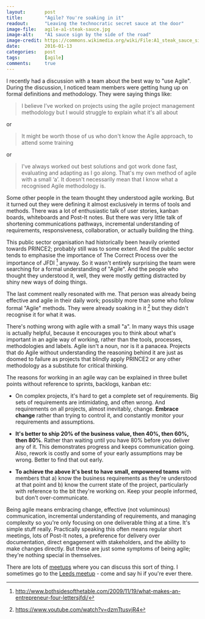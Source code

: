 ```yaml
---
layout:       post
title:        "Agile? You're soaking in it"
readout:      "Leaving the technocratic secret sauce at the door"
image-file:   agile-a1-steak-sauce.jpg
image-alt:    "A1 sauce sign by the side of the road"
image-credit: https://commons.wikimedia.org/wiki/File:A1_steak_sauce_sign.jpg#/media/File:A1_steak_sauce_sign.jpg
date:         2016-01-13
categories:   post
tags:         [agile]
comments:     true
---
```


I recently had a discussion with a team about the best way to "use Agile". During the discussion, I noticed team members were getting hung up on formal definitions and methodology. They were saying things like:

> I believe I’ve worked on projects using the agile project management methodology but I would struggle to explain what it's all about

or

> It might be worth those of us who don't know the Agile approach, to attend some training

or

> I've always worked out best solutions and got work done fast, evaluating and adapting as I go along. That's my own method of agile with a small ‘a’. It doesn't necessarily mean that I know what a recognised Agile methodology is.

Some other people in the team thought they understood agile working. But it turned out they were defining it almost exclusively in terms of tools and methods. There was a lot of enthusiastic talk of user stories, kanban boards, whiteboards and Post-It notes. But there was very little talk of shortening communications pathways, incremental understanding of requirements, responsiveness, collaboration, or actually building the thing.

This public sector organisation had historically been heavily oriented towards PRINCE2; probably still was to some extent. And the public sector tends to emphasise the importance of The Correct Process over the importance of JFDI [^1] anyway. So it wasn't entirely surprising the team were searching for a formal understanding of "Agile". And the people who thought they understood it, well, they were mostly getting distracted by shiny new ways of doing things.

The last comment really resonated with me. That person was already being effective and agile in their daily work; possibly more than some who follow formal "Agile" methods. They were already soaking in it [^2] but they didn't recognise it for what it was.

There's nothing wrong with agile with a small "a". In many ways this usage is actually helpful, because it encourages you to think about what's important in an agile way of working, rather than the tools, processes, methodologies and labels. Agile isn't a noun, nor is it a panacea. Projects that do Agile without understanding the reasoning behind it are just as doomed to failure as projects that blindly apply PRINCE2 or any other methodology as a substitute for critical thinking.

The reasons for working in an agile way can be explained in three bullet points without reference to sprints, backlogs, kanban etc:

* On complex projects, it's hard to get a complete set of requirements. Big sets of requirements are intimidating, and often wrong. And requirements on all projects, almost inevitably, change. **Embrace change** rather than trying to control it, and constantly monitor your requirements and assumptions.

* **It's better to ship 20% of the business value, then 40%, then 60%, then 80%**. Rather than waiting until you have 80% before you deliver any of it. This demonstrates progress and keeps communication going. Also, rework is costly and some of your early assumptions may be wrong. Better to find that out early.

* **To achieve the above it's best to have small, empowered teams** with members that a) know the business requirements as they're understood at that point and b) know the current state of the project, particularly with reference to the bit they're working on. Keep your people informed, but don't over-communicate.

Being agile means embracing change, effective (not voluminous) communication, incremental understanding of requirements, and managing complexity so you're only focusing on one deliverable thing at a time. It's simple stuff really. Practically speaking this often means regular short meetings, lots of Post-It notes, a preference for delivery over documentation, direct engagement with stakeholders, and the ability to make changes directly. But these are just some symptoms of being agile; they're nothing special in themselves.

[^footnote]:

There are lots of [meetups](http://agile-project-management.meetup.com/) where you can discuss this sort of thing. I sometimes go to the [Leeds meetup](http://www.meetup.com/Agile-in-Leeds/) - come and say hi if you're ever there.

[^1]: <http://www.bothsidesofthetable.com/2009/11/19/what-makes-an-entrepreneur-four-lettersjfdi/>

[^2]: <https://www.youtube.com/watch?v=dzmTtusvjR4>
